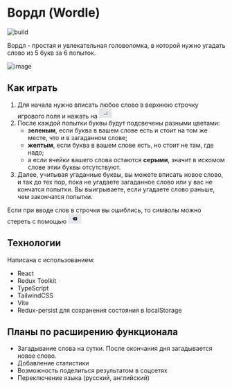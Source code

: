 # Вордл (Wordle)

![build](https://github.com/anvass/wordle/actions/workflows/build.yml/badge.svg)


Вордл - простая и увлекательная головоломка, в которой нужно угадать слово из 5 букв за 6 попыток.

![image](./docs/assets/video.gif)


## Как играть
1) Для начала нужно вписать любое слово в верхнюю строчку игрового поля и нажать на <img src="./docs/assets/enter.png" alt="Ввод" width="30"/>
2) После каждой попытки буквы будут подсвечены разными цветами:
    - **зеленым**, если буква в вашем слове есть и стоит на том же месте, что и в загаданном слове;
    - **желтым**, если буква в вашем слове есть, но стоит не там, где надо;
    - а если ячейки вашего слова остаются **серыми**, значит в искомом слове этии буквы отсутствуют.
3) Далее, учитывая угаданные буквы, вы можете вписать новое слово, и так до тех пор, пока не угадаете загаданное слово или у вас не кончатся попытки.
Вы выигрываете, если угадаете слово раньше, чем закончатся попытки.

Если при вводе слов в строчки вы ошиблись, то символы можно стереть с помощью <img src="./docs/assets/del.png" alt="Удалить" width="30"/>


## Технологии
Написана с использованием:
- React
- Redux Toolkit
- TypeScript
- TailwindCSS
- Vite
- Redux-persist для сохранения состояния в localStorage


## Планы по расширению функционала
- Загадывание слова на сутки. После окончания дня загадывается новое слово.
- Добавление статистики
- Возможность поделиться результатом в соцсетях
- Переключение языка (русский, английский)



